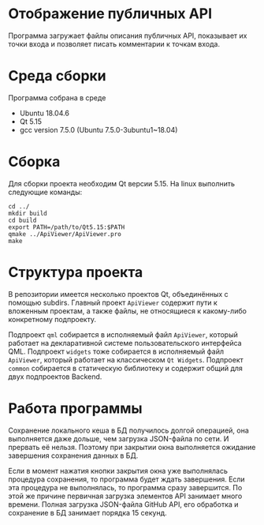 # Отображение публичных API

Программа загружает файлы описания публичных API, показывает их точки входа
и позволяет писать комментарии к точкам входа.

# Среда сборки

Программа собрана в среде

* Ubuntu 18.04.6
* Qt 5.15
* gcc version 7.5.0 (Ubuntu 7.5.0-3ubuntu1~18.04)

# Сборка

Для сборки проекта необходим Qt версии 5.15. На linux выполнить следующие команды:

```
cd ../
mkdir build
cd build
export PATH=/path/to/Qt5.15:$PATH
qmake ../ApiViewer/ApiViewer.pro
make
```

# Структура проекта

В репозитории имеется несколько проектов Qt, объединённых с помощью subdirs.
Главный проект `ApiViewer` содержит пути к вложенным проектам, а также файлы,
не относящиеся к какому-либо конкретному подпроекту.

Подпроект `qml` собирается в исполняемый файл `ApiViewer`, который работает на
декларативной системе пользовательского интерфейса QML.
Подпроект `widgets` тоже собирается в исполняемый файл `ApiViewer`, который
работает на классическом `Qt Widgets`.
Подпроект `common` собирается в статическую библиотеку и содержит
общий для двух подпроектов Backend.

# Работа программы

Сохранение локального кеша в БД получилось долгой операцией, она
выполняется даже дольше, чем загрузка JSON-файла по сети. И прервать её нельзя.
Поэтому при закрытии окна выполняется ожидание завершения сохранения
данных в БД.

Если в момент нажатия кнопки закрытия окна уже выполнялась процедура
сохранения, то программа будет ждать завершения.
Если эта процедура не выполнялась, то программа сразу завершится.
По этой же причине первичная загрузка элементов API занимает много времени.
Полная загрузка JSON-файла GitHub API, его обработка и сохранение в БД занимает
порядка 15 секунд.
